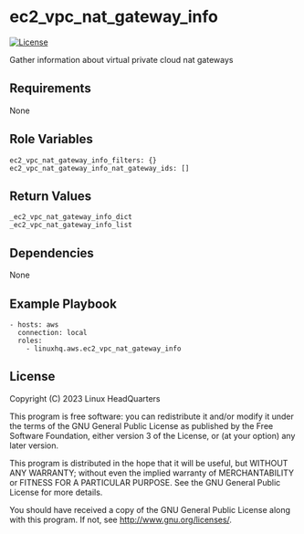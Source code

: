 # ec2\_vpc\_nat\_gateway\_info

[![License](https://img.shields.io/badge/license-GPLv3-lightgreen)](https://www.gnu.org/licenses/gpl-3.0.en.html#license-text)

Gather information about virtual private cloud nat gateways

## Requirements

None

## Role Variables

    ec2_vpc_nat_gateway_info_filters: {}
    ec2_vpc_nat_gateway_info_nat_gateway_ids: []

## Return Values

    _ec2_vpc_nat_gateway_info_dict
    _ec2_vpc_nat_gateway_info_list

## Dependencies

None

## Example Playbook

    - hosts: aws
      connection: local
      roles:
        - linuxhq.aws.ec2_vpc_nat_gateway_info

## License

Copyright (C) 2023 Linux HeadQuarters

This program is free software: you can redistribute it and/or modify
it under the terms of the GNU General Public License as published by
the Free Software Foundation, either version 3 of the License, or
(at your option) any later version.

This program is distributed in the hope that it will be useful,
but WITHOUT ANY WARRANTY; without even the implied warranty of
MERCHANTABILITY or FITNESS FOR A PARTICULAR PURPOSE. See the
GNU General Public License for more details.

You should have received a copy of the GNU General Public License
along with this program. If not, see <http://www.gnu.org/licenses/>.
